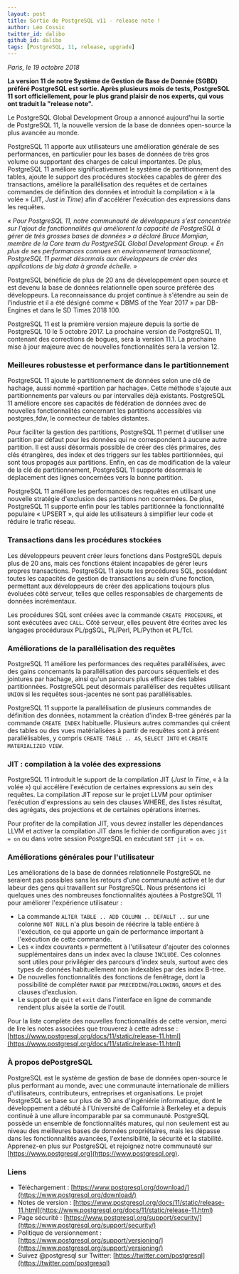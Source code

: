 ```yaml
---
layout: post
title: Sortie de PostgreSQL v11 - release note !
author: Léo Cossic
twitter_id: dalibo
github_id: dalibo
tags: [PostgreSQL, 11, release, upgrade]
---
```


*Paris, le 19 octobre 2018*

**La version 11 de notre Système de Gestion de Base de Donnée (SGBD) préféré PostgreSQL est sortie. Après plusieurs mois de tests, PostgreSQL 11 sort officiellement, pour le plus grand plaisir de nos experts, qui vous ont traduit la "release note".**

<!--MORE-->

Le PostgreSQL Global Development Group a annoncé aujourd'hui la sortie de PostgreSQL 11, la nouvelle version de la base de données open-source la plus avancée au monde.

PostgreSQL 11 apporte aux utilisateurs une amélioration générale de ses performances, en particulier pour les bases de données de très gros volume ou supportant des charges de calcul importantes. De plus, PostgreSQL 11 améliore significativement le système de partitionnement des tables, ajoute le support des procédures stockées capables de gérer des transactions, améliore la parallélisation des requêtes et de certaines commandes de définition des données et introduit la compilation « à la volée » (JIT, _Just in Time_) afin d'accélérer l'exécution des expressions dans les requêtes.

*« Pour PostgreSQL 11, notre communauté de développeurs s'est concentrée sur l'ajout de fonctionnalités qui améliorent la capacité de PostgreSQL à gérer de très grosses bases de données » a déclaré Bruce Momjian, membre de la _Core team_ du PostgreSQL Global Development Group. « En plus de ses performances connues en environnement transactionnel, PostgreSQL 11 permet désormais aux développeurs de créer des applications de _big data_ à grande échelle. »*

PostgreSQL bénéficie de plus de 20 ans de développement open source et est devenu la base de données relationnelle open source préférée des développeurs. La reconnaissance du projet continue à s'étendre au sein de l'industrie et il a été désigné comme « DBMS of the Year 2017 » par DB-Engines et dans le SD Times 2018 100.

PostgreSQL 11 est la première version majeure depuis la sortie de PostgreSQL 10 le 5 octobre 2017. La prochaine version de PostgreSQL 11, contenant des corrections de bogues, sera la version 11.1. La prochaine mise à jour majeure avec de nouvelles fonctionnalités sera la version 12.

### Meilleures robustesse et performance dans le partitionnement

PostgreSQL 11 ajoute le partitionnement de données selon une clé de hachage,
aussi nommé «partition par hachage». Cette méthode s'ajoute aux partitionnements par valeurs ou par
intervalles déjà existants. PostgreSQL 11 améliore encore ses capacités de fédération de données
avec de nouvelles fonctionnalités concernant les partitions accessibles via postgres_fdw, le connecteur de tables distantes.

Pour faciliter la gestion des partitions, PostgreSQL 11 permet d'utiliser une partition par défaut pour les données qui ne correspondent à aucune autre partition. Il est aussi désormais possible de créer des clés primaires, des clés étrangères, des index et des triggers sur les tables partitionnées, qui sont tous propagés aux partitions. Enfin, en cas de modification de la valeur de la clé de partitionnement, PostgreSQL 11 supporte désormais le déplacement des lignes concernées vers la bonne partition.

PostgreSQL 11 améliore les performances des requêtes en utilisant une nouvelle stratégie d'exclusion des partitions non concernées. De plus, PostgreSQL 11 supporte enfin pour les tables partitionnée la fonctionnalité populaire « UPSERT », qui aide les utilisateurs à simplifier leur code et réduire le trafic réseau.


### Transactions dans les procédures stockées

Les développeurs peuvent créer leurs fonctions dans PostgreSQL depuis plus de 20 ans, mais ces fonctions étaient incapables de gérer leurs propres transactions. PostgreSQL 11 ajoute les procédures SQL, possédant toutes les capacités de gestion de transactions au sein d'une fonction, permettant aux développeurs de créer des applications toujours plus évoluées côté serveur, telles que celles responsables de chargements de données incrémentaux.

Les procédures SQL sont créées avec la commande `CREATE PROCEDURE`, et sont exécutées avec `CALL`. Côté serveur, elles peuvent être écrites avec les langages procéduraux PL/pgSQL, PL/Perl, PL/Python et PL/Tcl.


### Améliorations de la parallélisation des requêtes

PostgreSQL 11 améliore les performances des requêtes parallélisées, avec des gains concernants la parallélisation des parcours séquentiels et des jointures par hachage, ainsi qu'un parcours plus efficace des tables partitionnées. PostgreSQL peut désormais paralléliser des requêtes utilisant `UNION` si les requêtes sous-jacentes ne sont pas parallélisables.

PostgreSQL 11 supporte la parallélisation de plusieurs commandes de définition des données, notamment la création d'index B-tree générés par la commande `CREATE INDEX` habituelle. Plusieurs autres commandes qui créent des tables ou des vues matérialisées à partir de requêtes sont à présent parallélisables, y compris  `CREATE TABLE .. AS`, `SELECT INTO` et `CREATE MATERIALIZED VIEW`.

### JIT : compilation à la volée des expressions

PostgreSQL 11 introduit le support de la compilation JIT (_Just In Time_, « à la volée ») qui accélère l'exécution de certaines expressions au sein des requêtes. La compilation JIT repose sur le projet LLVM pour optimiser l'exécution d'expressions au sein des clauses WHERE, des listes résultat, des agrégats, des projections et de certaines opérations internes.

Pour profiter de la compilation JIT, vous devrez installer les dépendances LLVM et activer la compilation JIT dans le fichier de configuration avec  `jit = on` ou dans votre session PostgreSQL en exécutant `SET jit = on`.

### Améliorations générales pour l'utilisateur

Les améliorations de la base de données relationnelle PostgreSQL ne seraient pas possibles sans les retours d'une communauté active et le dur labeur des gens qui travaillent sur PostgreSQL. Nous présentons ici quelques unes des nombreuses fonctionnalités ajoutées à PostgreSQL 11 pour améliorer l'expérience utilisateur :

  * La commande `ALTER TABLE .. ADD COLUMN .. DEFAULT ..` sur une colonne `NOT NULL` n'a plus besoin de réécrire la table entière à l'exécution, ce qui apporte un gain de performance important à l'exécution de cette commande.
  * Les « index couvrants » permettent à l'utilisateur d'ajouter des colonnes supplémentaires dans un index avec la clause `INCLUDE`. Ces colonnes sont utiles pour privilégier des parcours d'index seuls, surtout avec des types de données habituellement non indexables par des index B-tree.
  * De nouvelles fonctionnalités des fonctions de fenêtrage, dont la possibilité de compléter `RANGE` par `PRECEDING`/`FOLLOWING`, `GROUPS` et des clauses d'exclusion.
  * Le support de `quit` et `exit` dans l'interface en ligne de commande rendent plus aisée la sortie de l'outil.


Pour la liste complète des nouvelles fonctionnalités de cette version, merci de lire les notes associées que trouverez à cette adresse : [https://www.postgresql.org/docs/11/static/release-11.html](https://www.postgresql.org/docs/11/static/release-11.html)

### À propos dePostgreSQL

PostgreSQL est le système de gestion de base de données open-source le plus performant au monde, avec une communauté internationale de milliers d'utilisateurs, contributeurs, entreprises et organisations. Le projet PostgreSQL se base sur plus de 30 ans d'ingéniérie informatique, dont le développement a débuté à l'Université de Californie à Berkeley et a depuis continué à une allure incomparable par sa communauté. 
PostgreSQL possède un ensemble de fonctionnalités matures, qui non seulement est au niveau des meilleures bases de données propriétaires, mais les dépasse dans les fonctionnalités avancées, l'extensibilité, la sécurité et la stabilité. Apprenez-en plus sur PostgreSQL et rejoignez notre communauté sur  [https://www.postgresql.org](https://www.postgresql.org).


### Liens
 * Téléchargement : [https://www.postgresql.org/download/](https://www.postgresql.org/download/)
 * Notes de version : [https://www.postgresql.org/docs/11/static/release-11.html](https://www.postgresql.org/docs/11/static/release-11.html)
 * Page sécurité : [https://www.postgresql.org/support/security/](https://www.postgresql.org/support/security/)
 * Politique de versionnement : [https://www.postgresql.org/support/versioning/](https://www.postgresql.org/support/versioning/)
 * Suivez @postgresql sur Twitter: [https://twitter.com/postgresql](https://twitter.com/postgresql)
